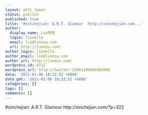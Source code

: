 ```yaml
---
layout: aktt_tweet
status: publish
published: true
title: '#xinchejian: A.R.T. Glamour  http://xinchejian.com...'
author:
  display_name: Lio李欧
  login: lionello
  email: lio@lunesu.com
  url: http://lunesu.com/
author_login: lionello
author_email: lio@lunesu.com
author_url: http://lunesu.com/
wordpress_id: 6712
wordpress_url: http://twitter-22961290485964800
date: '2011-01-06 18:22:52 +0800'
date_gmt: '2011-01-06 10:22:52 +0800'
categories: []
tags: []
comments: []
---
```

<p>#xinchejian: A.R.T. Glamour  http://xinchejian.com/?p=322</p>
